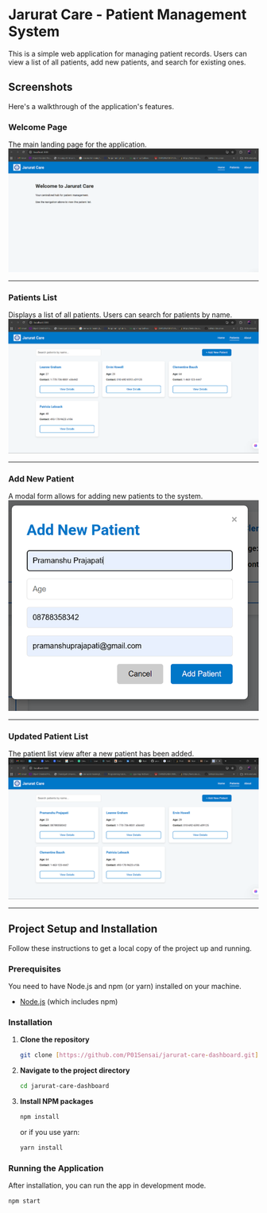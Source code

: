 # Jarurat Care - Patient Management System

This is a simple web application for managing patient records. Users can view a list of all patients, add new patients, and search for existing ones.

## Screenshots

Here's a walkthrough of the application's features.

### Welcome Page
The main landing page for the application.
![Welcome Page](./screenshot/homepage.png)

---

### Patients List
Displays a list of all patients. Users can search for patients by name.
![Patient List with Search](./screenshot/Patientinfo.png)

---

### Add New Patient
A modal form allows for adding new patients to the system.
![Add New Patient Modal](./screenshot/addingNEWpatient.png)

---

### Updated Patient List
The patient list view after a new patient has been added.
![Updated Patient List](./screenshot/patientadded.png)

---

## Project Setup and Installation

Follow these instructions to get a local copy of the project up and running.

### Prerequisites

You need to have Node.js and npm (or yarn) installed on your machine.
* [Node.js](https://nodejs.org/) (which includes npm)

### Installation

1.  **Clone the repository**
    ```sh
    git clone [https://github.com/P01Sensai/jarurat-care-dashboard.git](https://github.com/P01Sensai/jarurat-care-dashboard.git)
    ```

2.  **Navigate to the project directory**
    ```sh
    cd jarurat-care-dashboard
    ```

3.  **Install NPM packages**
    ```sh
    npm install
    ```
    or if you use yarn:
    ```sh
    yarn install
    ```

### Running the Application

After installation, you can run the app in development mode.

```sh
npm start
